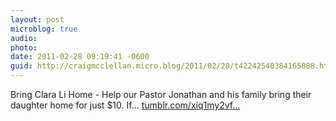 ```yaml
---
layout: post
microblog: true
audio: 
photo: 
date: 2011-02-28 09:19:41 -0600
guid: http://craigmcclellan.micro.blog/2011/02/28/t42242540384165888.html
---
```

Bring Clara Li Home - Help our Pastor Jonathan and his family bring their daughter home for just $10. If... [tumblr.com/xiq1my2vf...](http://tumblr.com/xiq1my2vf3)
